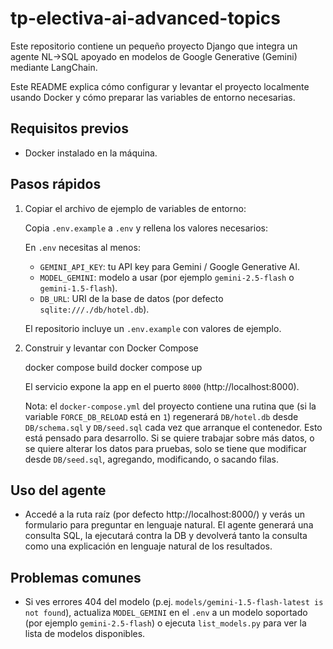 # tp-electiva-ai-advanced-topics

Este repositorio contiene un pequeño proyecto Django que integra un agente NL->SQL
apoyado en modelos de Google Generative (Gemini) mediante LangChain.

Este README explica cómo configurar y levantar el proyecto localmente usando Docker
y cómo preparar las variables de entorno necesarias.

## Requisitos previos

- Docker instalado en la máquina.


## Pasos rápidos

1. Copiar el archivo de ejemplo de variables de entorno:

	 Copia `.env.example` a `.env` y rellena los valores necesarios:


	 En `.env` necesitas al menos:
	 - `GEMINI_API_KEY`: tu API key para Gemini / Google Generative AI.
	 - `MODEL_GEMINI`: modelo a usar (por ejemplo `gemini-2.5-flash` o `gemini-1.5-flash`).
	 - `DB_URL`: URI de la base de datos (por defecto `sqlite:///./db/hotel.db`).

	 El repositorio incluye un `.env.example` con valores de ejemplo.

2. Construir y levantar con Docker Compose

	 
	 docker compose build
	 docker compose up
	

	 El servicio expone la app en el puerto `8000` (http://localhost:8000).

	 Nota: el `docker-compose.yml` del proyecto contiene una rutina que (si la variable
	 `FORCE_DB_RELOAD` está en `1`) regenerará `DB/hotel.db` desde `DB/schema.sql` y
	 `DB/seed.sql` cada vez que arranque el contenedor. Esto está pensado para desarrollo. Si se quiere trabajar sobre más datos, o se quiere alterar los datos para pruebas, solo se tiene que modificar desde `DB/seed.sql`, agregando, modificando, o sacando filas.



## Uso del agente

- Accedé a la ruta raíz (por defecto http://localhost:8000/) y verás un formulario para preguntar en
	lenguaje natural. El agente generará una consulta SQL, la ejecutará contra la DB
	y devolverá tanto la consulta como una explicación en lenguaje natural de los resultados.


## Problemas comunes

- Si ves errores 404 del modelo (p.ej. `models/gemini-1.5-flash-latest is not found`),
	actualiza `MODEL_GEMINI` en el `.env` a un modelo soportado (por ejemplo `gemini-2.5-flash`)
	o ejecuta `list_models.py` para ver la lista de modelos disponibles.

